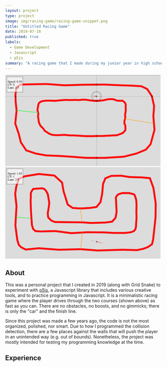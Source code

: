 ```yaml
---
layout: project
type: project
image: img/racing-game/racing-game-snippet.png
title: "Untitled Racing Game"
date: 2019-07-18
published: true
labels:
  - Game Development
  - Javascript
  - p5js
summary: "A racing game that I made during my junior year in high school."
---
```


<div class="text-center p-4">
  <img width="500px" src="../img/racing-game/racing-game-full.png" class="img-thumbnail">
  <img width="500px" src="../img/racing-game/racing-game-full-alt.png" class="img-thumbnail">  
</div>

## About

This was a personal project that I created in 2019 (along with Grid Snake) to experiment with [p5js](https://p5js.org/), a Javascript library that includes various creative tools, and to practice programming in Javascript. It is a minimalistic racing game where the player drives through the two courses (shown above) as fast as you can. There are no obstacles, no boosts, and no gimmicks; there is only the "car" and the finish line. 

Since this project was made a few years ago, the code is not the most organized, polished, nor smart. Due to how I programmed the collision detection, there are a few places against the walls that will push the player in an unintended way (e.g. out of bounds). Nonetheless, the project was mostly intended for testing my programming knowledge at the time.

## Experience



